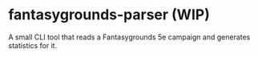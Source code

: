 # fantasygrounds-parser (WIP)

A small CLI tool that reads a Fantasygrounds 5e campaign and generates statistics for it.
